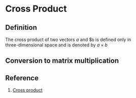# Cross Product

## Definition
The cross product of two vectors $`a`$ and $`b` is defined only in <br> 
three-dimensional space and is denoted by $`a × b`$



## Conversion to matrix multiplication

## Reference
1. [Cross product](https://en.wikipedia.org/wiki/Cross_product)
